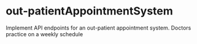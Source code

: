 # out-patientAppointmentSystem
Implement API endpoints for an out-patient appointment system. Doctors practice on a weekly schedule

